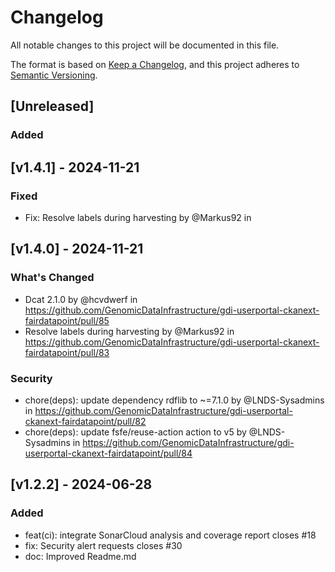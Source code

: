<!--
SPDX-FileCopyrightText: 2024 Strichting Health-RI

SPDX-License-Identifier: CC-BY-4.0
-->

# Changelog

All notable changes to this project will be documented in this file.

The format is based on [Keep a Changelog](https://keepachangelog.com/en/1.1.0/),
and this project adheres to [Semantic Versioning](https://semver.org/spec/v2.0.0.html).

## [Unreleased]

### Added

## [v1.4.1] - 2024-11-21

### Fixed
* Fix: Resolve labels during harvesting by @Markus92 in

## [v1.4.0] - 2024-11-21

### What's Changed
* Dcat 2.1.0 by @hcvdwerf in https://github.com/GenomicDataInfrastructure/gdi-userportal-ckanext-fairdatapoint/pull/85
* Resolve labels during harvesting by @Markus92 in https://github.com/GenomicDataInfrastructure/gdi-userportal-ckanext-fairdatapoint/pull/83

### Security
* chore(deps): update dependency rdflib to ~=7.1.0 by @LNDS-Sysadmins in https://github.com/GenomicDataInfrastructure/gdi-userportal-ckanext-fairdatapoint/pull/82
* chore(deps): update fsfe/reuse-action action to v5 by @LNDS-Sysadmins in https://github.com/GenomicDataInfrastructure/gdi-userportal-ckanext-fairdatapoint/pull/84


## [v1.2.2] - 2024-06-28

### Added
- feat(ci): integrate SonarCloud analysis and coverage report closes #18
- fix: Security alert requests closes #30
- doc: Improved Readme.md